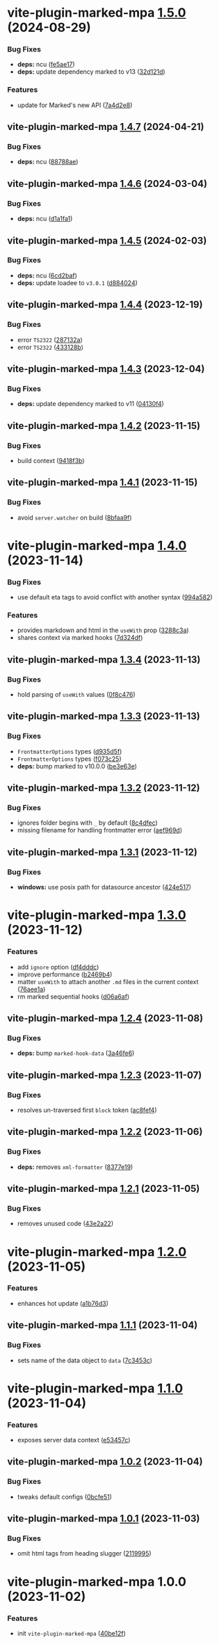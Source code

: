 # vite-plugin-marked-mpa [1.5.0](https://github.com/bent10/vite-plugins/compare/vite-plugin-marked-mpa@1.4.7...vite-plugin-marked-mpa@1.5.0) (2024-08-29)


### Bug Fixes

* **deps:** ncu ([fe5ae17](https://github.com/bent10/vite-plugins/commit/fe5ae17a6c1ad908d6e84047a7959f6ef8158f0d))
* **deps:** update dependency marked to v13 ([32d121d](https://github.com/bent10/vite-plugins/commit/32d121d902e5a77c679deb15a4b886a89d1e92e8))


### Features

* update for Marked's new API ([7a4d2e8](https://github.com/bent10/vite-plugins/commit/7a4d2e846def3f02850cc88f2e1efd9b2b39d193))

## vite-plugin-marked-mpa [1.4.7](https://github.com/bent10/vite-plugins/compare/vite-plugin-marked-mpa@1.4.6...vite-plugin-marked-mpa@1.4.7) (2024-04-21)


### Bug Fixes

* **deps:** ncu ([88788ae](https://github.com/bent10/vite-plugins/commit/88788aee0e1a63b265f66f9157be66f108ad6806))

## vite-plugin-marked-mpa [1.4.6](https://github.com/bent10/vite-plugins/compare/vite-plugin-marked-mpa@1.4.5...vite-plugin-marked-mpa@1.4.6) (2024-03-04)


### Bug Fixes

* **deps:** ncu ([d1a1fa1](https://github.com/bent10/vite-plugins/commit/d1a1fa1ffa7cea8a9d0245306f65cfa28b011179))

## vite-plugin-marked-mpa [1.4.5](https://github.com/bent10/vite-plugins/compare/vite-plugin-marked-mpa@1.4.4...vite-plugin-marked-mpa@1.4.5) (2024-02-03)


### Bug Fixes

* **deps:** ncu ([6cd2baf](https://github.com/bent10/vite-plugins/commit/6cd2bafff760278948452b8013d7e674282700a0))
* **deps:** update loadee to `v3.0.1` ([d884024](https://github.com/bent10/vite-plugins/commit/d884024050a6fb9249621259736659bbcb3ce266))

## vite-plugin-marked-mpa [1.4.4](https://github.com/bent10/vite-plugins/compare/vite-plugin-marked-mpa@1.4.3...vite-plugin-marked-mpa@1.4.4) (2023-12-19)


### Bug Fixes

* error `TS2322` ([287132a](https://github.com/bent10/vite-plugins/commit/287132af682b5d20df472bc8b56adbdb83ef6e2c))
* error `TS2322` ([433128b](https://github.com/bent10/vite-plugins/commit/433128be3b52b3fd343d3243d16396029d3e50d8))

## vite-plugin-marked-mpa [1.4.3](https://github.com/bent10/vite-plugins/compare/vite-plugin-marked-mpa@1.4.2...vite-plugin-marked-mpa@1.4.3) (2023-12-04)


### Bug Fixes

* **deps:** update dependency marked to v11 ([04130f4](https://github.com/bent10/vite-plugins/commit/04130f4a60ca1ec05a5226c6e886de4c29674b42))

## vite-plugin-marked-mpa [1.4.2](https://github.com/bent10/vite-plugins/compare/vite-plugin-marked-mpa@1.4.1...vite-plugin-marked-mpa@1.4.2) (2023-11-15)


### Bug Fixes

* build context ([9418f3b](https://github.com/bent10/vite-plugins/commit/9418f3bfd3599de78f90d840ad8b9a122c306fc2))

## vite-plugin-marked-mpa [1.4.1](https://github.com/bent10/vite-plugins/compare/vite-plugin-marked-mpa@1.4.0...vite-plugin-marked-mpa@1.4.1) (2023-11-15)


### Bug Fixes

* avoid `server.watcher` on build ([8bfaa9f](https://github.com/bent10/vite-plugins/commit/8bfaa9f73fb8a69ad37da31758eaddeb33d2d88f))

# vite-plugin-marked-mpa [1.4.0](https://github.com/bent10/vite-plugins/compare/vite-plugin-marked-mpa@1.3.4...vite-plugin-marked-mpa@1.4.0) (2023-11-14)


### Bug Fixes

* use default eta tags to avoid conflict with another syntax ([994a582](https://github.com/bent10/vite-plugins/commit/994a582b04ce35f4a7f5376337a444a1941f92e2))


### Features

* provides markdown and html in the `useWith` prop ([3288c3a](https://github.com/bent10/vite-plugins/commit/3288c3a425e8d3a681f84e11061d1eea049618d0))
* shares context via marked hooks ([7d324df](https://github.com/bent10/vite-plugins/commit/7d324df558beea3024ac151937521c78f067fbb1))

## vite-plugin-marked-mpa [1.3.4](https://github.com/bent10/vite-plugins/compare/vite-plugin-marked-mpa@1.3.3...vite-plugin-marked-mpa@1.3.4) (2023-11-13)


### Bug Fixes

* hold parsing of `useWith` values ([0f8c476](https://github.com/bent10/vite-plugins/commit/0f8c47632f81708295b0e36c25cd2fc4187f22c5))

## vite-plugin-marked-mpa [1.3.3](https://github.com/bent10/vite-plugins/compare/vite-plugin-marked-mpa@1.3.2...vite-plugin-marked-mpa@1.3.3) (2023-11-13)


### Bug Fixes

* `FrontmatterOptions` types ([d935d5f](https://github.com/bent10/vite-plugins/commit/d935d5fd7c0c7da95b173a28cc1f76c34b15f547))
* `FrontmatterOptions` types ([f073c25](https://github.com/bent10/vite-plugins/commit/f073c25766ddb736764198fb3d7babd6484b8688))
* **deps:** bump marked to v10.0.0 ([be3e63e](https://github.com/bent10/vite-plugins/commit/be3e63ee4e5d979d145bd9b32f34900b7d443d0d))

## vite-plugin-marked-mpa [1.3.2](https://github.com/bent10/vite-plugins/compare/vite-plugin-marked-mpa@1.3.1...vite-plugin-marked-mpa@1.3.2) (2023-11-12)


### Bug Fixes

* ignores folder begins with `_` by default ([8c4dfec](https://github.com/bent10/vite-plugins/commit/8c4dfec99d7380deb6ad4993f18d593386f13732))
* missing filename for handling frontmatter error ([aef969d](https://github.com/bent10/vite-plugins/commit/aef969d0310607ab0325a22361c8e460e36c13f5))

## vite-plugin-marked-mpa [1.3.1](https://github.com/bent10/vite-plugins/compare/vite-plugin-marked-mpa@1.3.0...vite-plugin-marked-mpa@1.3.1) (2023-11-12)


### Bug Fixes

* **windows:** use posix path for datasource ancestor ([424e517](https://github.com/bent10/vite-plugins/commit/424e517b015f6c7f990afea10bd26d4c76552231))

# vite-plugin-marked-mpa [1.3.0](https://github.com/bent10/vite-plugins/compare/vite-plugin-marked-mpa@1.2.4...vite-plugin-marked-mpa@1.3.0) (2023-11-12)


### Features

* add `ignore` option ([df4dddc](https://github.com/bent10/vite-plugins/commit/df4dddcbb13c01a92ce1905078024bdb66b878f9))
* improve performance ([b2469b4](https://github.com/bent10/vite-plugins/commit/b2469b43f5ac23c6cd455d8d688125e35c4285dd))
* matter `useWith` to attach another `.md` files in the current context ([76aee1a](https://github.com/bent10/vite-plugins/commit/76aee1a173b3565b1e042d4d9a7c45faf857e2ad))
* rm marked sequential hooks ([d06a6af](https://github.com/bent10/vite-plugins/commit/d06a6af3fdf4a187ed94b47d01838129524f11b6))

## vite-plugin-marked-mpa [1.2.4](https://github.com/bent10/vite-plugins/compare/vite-plugin-marked-mpa@1.2.3...vite-plugin-marked-mpa@1.2.4) (2023-11-08)


### Bug Fixes

* **deps:** bump `marked-hook-data` ([3a46fe6](https://github.com/bent10/vite-plugins/commit/3a46fe68c537c0d79ae3ab39ac5290a38ebfe3d9))

## vite-plugin-marked-mpa [1.2.3](https://github.com/bent10/vite-plugins/compare/vite-plugin-marked-mpa@1.2.2...vite-plugin-marked-mpa@1.2.3) (2023-11-07)


### Bug Fixes

* resolves un-traversed first `block` token ([ac8fef4](https://github.com/bent10/vite-plugins/commit/ac8fef4724585b4d4143438c9dfa255e106c0553))

## vite-plugin-marked-mpa [1.2.2](https://github.com/bent10/vite-plugins/compare/vite-plugin-marked-mpa@1.2.1...vite-plugin-marked-mpa@1.2.2) (2023-11-06)


### Bug Fixes

* **deps:** removes `xml-formatter` ([8377e19](https://github.com/bent10/vite-plugins/commit/8377e1987bc387b07537a92d4cd180f536fa6148))

## vite-plugin-marked-mpa [1.2.1](https://github.com/bent10/vite-plugins/compare/vite-plugin-marked-mpa@1.2.0...vite-plugin-marked-mpa@1.2.1) (2023-11-05)


### Bug Fixes

* removes unused code ([43e2a22](https://github.com/bent10/vite-plugins/commit/43e2a22e963fdebd099c959b779580a775f2779f))

# vite-plugin-marked-mpa [1.2.0](https://github.com/bent10/vite-plugins/compare/vite-plugin-marked-mpa@1.1.1...vite-plugin-marked-mpa@1.2.0) (2023-11-05)


### Features

* enhances hot update ([a1b76d3](https://github.com/bent10/vite-plugins/commit/a1b76d3af146155469177e00ab66807f3f8fcf7e))

## vite-plugin-marked-mpa [1.1.1](https://github.com/bent10/vite-plugins/compare/vite-plugin-marked-mpa@1.1.0...vite-plugin-marked-mpa@1.1.1) (2023-11-04)


### Bug Fixes

* sets name of the data object to `data` ([7c3453c](https://github.com/bent10/vite-plugins/commit/7c3453cf2e49c27740f73b77d7ebe6d76be45f99))

# vite-plugin-marked-mpa [1.1.0](https://github.com/bent10/vite-plugins/compare/vite-plugin-marked-mpa@1.0.2...vite-plugin-marked-mpa@1.1.0) (2023-11-04)


### Features

* exposes server data context ([e53457c](https://github.com/bent10/vite-plugins/commit/e53457c8061c9da3bff42020c587b0572111d3cf))

## vite-plugin-marked-mpa [1.0.2](https://github.com/bent10/vite-plugins/compare/vite-plugin-marked-mpa@1.0.1...vite-plugin-marked-mpa@1.0.2) (2023-11-04)


### Bug Fixes

* tweaks default configs ([0bcfe51](https://github.com/bent10/vite-plugins/commit/0bcfe512a06c02ab372e719c3127252ca23f1aba))

## vite-plugin-marked-mpa [1.0.1](https://github.com/bent10/vite-plugins/compare/vite-plugin-marked-mpa@1.0.0...vite-plugin-marked-mpa@1.0.1) (2023-11-03)


### Bug Fixes

* omit html tags from heading slugger ([2119995](https://github.com/bent10/vite-plugins/commit/21199957b13972419fee6df85b80e5a73283d742))

# vite-plugin-marked-mpa 1.0.0 (2023-11-02)


### Features

* init `vite-plugin-marked-mpa` ([40be12f](https://github.com/bent10/vite-plugins/commit/40be12f4d1ee8aa5fd13a2683bdc089fc7c35968))
